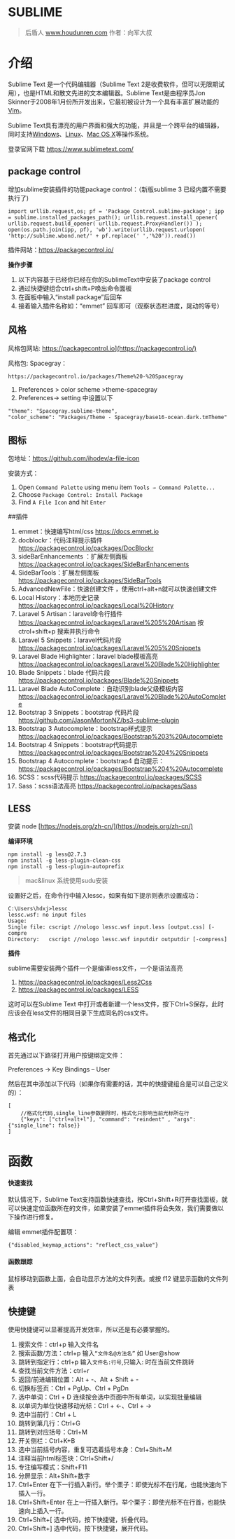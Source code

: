 # SUBLIME

> 后盾人 www.houdunren.com  作者：向军大叔

# 介绍

Sublime Text 是一个代码编辑器（Sublime Text 2是收费软件，但可以无限期试用），也是HTML和散文先进的文本编辑器。Sublime Text是由程序员Jon Skinner于2008年1月份所开发出来，它最初被设计为一个具有丰富扩展功能的[Vim](https://baike.baidu.com/item/Vim)。

Sublime Text具有漂亮的用户界面和强大的功能，并且是一个跨平台的编辑器，同时支持[Windows](https://baike.baidu.com/item/Windows)、[Linux](https://baike.baidu.com/item/Linux)、[Mac OS X](https://baike.baidu.com/item/Mac%20OS%20X)等操作系统。

登录官网下载 https://www.sublimetext.com/

## package control

增加sublime安装插件的功能package control：（新版sublime 3 已经内置不需要执行了)

```
import urllib.request,os; pf = 'Package Control.sublime-package'; ipp = sublime.installed_packages_path(); urllib.request.install_opener( urllib.request.build_opener( urllib.request.ProxyHandler()) ); open(os.path.join(ipp, pf), 'wb').write(urllib.request.urlopen( 'http://sublime.wbond.net/' + pf.replace(' ','%20')).read())
```

插件网站：https://packagecontrol.io/

**操作步骤**

1. 以下内容基于已经你已经在你的SublimeText中安装了package control
2. 通过快捷键组合ctrl+shift+P唤出命令面板
3. 在面板中输入“install package”后回车
4. 接着输入插件名称如：“emmet” 回车即可（观察状态栏进度，晃动的等号）

## 风格

风格包网站: https://packagecontrol.io](https://packagecontrol.io/)

风格包: Spacegray：

```
https://packagecontrol.io/packages/Theme%20-%20Spacegray
```

1. Preferences > color scheme >theme-spacegray
2. Preferences-> setting 中设置以下

```
"theme": "Spacegray.sublime-theme",
"color_scheme": "Packages/Theme - Spacegray/base16-ocean.dark.tmTheme"
```

## 图标

包地址：https://github.com/ihodev/a-file-icon

安装方式：

1. Open `Command Palette` using menu item `Tools → Command Palette...`
2. Choose `Package Control: Install Package`
3. Find `A File Icon` and hit `Enter`

##插件

1. emmet：快速编写html/css https://docs.emmet.io
2. docblockr：代码注释提示插件 https://packagecontrol.io/packages/DocBlockr
3. sideBarEnhancements ：扩展左侧面板 https://packagecontrol.io/packages/SideBarEnhancements
4. SideBarTools：扩展左侧面板 https://packagecontrol.io/packages/SideBarTools
5. AdvancedNewFile：快速创建文件 ，使用ctrl+alt+n就可以快速创建文件
6. Local History：本地历史记录 https://packagecontrol.io/packages/Local%20History
7. Laravel 5 Artisan：laravel命令行插件 https://packagecontrol.io/packages/Laravel%205%20Artisan 按 ctrol+shift+p 搜索并执行命令
8. Laravel 5 Snippets：laravel代码片段 https://packagecontrol.io/packages/Laravel%205%20Snippets
9. Laravel Blade Highlighter：laravel blade模板高亮 https://packagecontrol.io/packages/Laravel%20Blade%20Highlighter
10. Blade Snippets：blade 代码片段 https://packagecontrol.io/packages/Blade%20Snippets
11. Laravel Blade AutoComplete：自动识别blade父级模板内容 https://packagecontrol.io/packages/Laravel%20Blade%20AutoComplete
12. Bootstrap 3 Snippets：bootstrap 代码片段 https://github.com/JasonMortonNZ/bs3-sublime-plugin
13. Bootstrap 3 Autocomplete：bootstrap样式提示 https://packagecontrol.io/packages/Bootstrap%203%20Autocomplete
14. Bootstrap 4 Snippets：bootstrap代码提示 https://packagecontrol.io/packages/Bootstrap%204%20Snippets
15. Bootstrap 4 Autocomplete：bootstrap4 自动提示：https://packagecontrol.io/packages/Bootstrap%204%20Autocomplete
16. SCSS：scss代码提示 https://packagecontrol.io/packages/SCSS
17. Sass：scss语法高亮 https://packagecontrol.io/packages/Sass

## LESS

安装 node [https://nodejs.org/zh-cn/](https://nodejs.org/zh-cn/)

**编译环境**

```
npm install -g less@2.7.3
npm install -g less-plugin-clean-css
npm install -g less-plugin-autoprefix

```

> mac&linux 系统使用sudu安装

设置好之后，在命令行中输入lessc，如果有如下提示则表示设置成功：

```
C:\Users\hdxj>lessc
lessc.wsf: no input files
Usage:
Single file: cscript //nologo lessc.wsf input.less [output.css] [-compre
Directory:   cscript //nologo lessc.wsf inputdir outputdir [-compress]
```

**插件**

sublime需要安装两个插件一个是编译less文件，一个是语法高亮

1. https://packagecontrol.io/packages/Less2Css
2. https://packagecontrol.io/packages/LESS

这时可以在Sublime Text 中打开或者新建一个less文件，按下Ctrl+S保存，此时应该会在less文件的相同目录下生成同名的css文件。

## 格式化

首先通过以下路径打开用户按键绑定文件：

Preferences → Key Bindings – User

然后在其中添加以下代码（如果你有需要的话，其中的快捷键组合是可以自己定义的）：

```
[
	//格式化代码,single_line参数删除时，格式化只影响当前光标所在行
	{"keys": ["ctrl+alt+l"], "command": "reindent" , "args": {"single_line": false}}
]
```

# 函数

#### 快速查找

默认情况下，Sublime Text支持函数快速查找，按Ctrl+Shift+R打开查找面板，就可以快速定位函数所在的文件，如果安装了emmet插件将会失效，我们需要做以下操作进行修复。

编辑 emmet插件配置项：

```
{"disabled_keymap_actions": "reflect_css_value"}
```

#### 函数跟踪

鼠标移动到函数上面，会自动显示方法的文件列表。或按 f12 键显示函数的文件列表

## 快捷键

使用快捷键可以显著提高开发效率，所以还是有必要掌握的。

1. 搜索文件：ctrl+p 输入文件名
2. 搜索函数/方法：ctrl+p 输入`“文件名@方法名”`  如 User@show
3. 跳转到指定行：ctrl+p 输入`文件名:行号`,只输入: 时在当前文件跳转 
4. 查找当前文件方法：ctrl+r
5. 返回/前进编辑位置：Alt + -、Alt + Shift + - 
6. 切换标签页：Ctrl + PgUp、Ctrl + PgDn 
7. 选中单词：Ctrl + D 连续按会选中页面中所有单词，以实现批量编辑
8. 以单词为单位快速移动光标：Ctrl + ←、Ctrl + → 
9. 选中当前行：Ctrl + L 
10. 跳转到第几行：Ctrl+G
11. 跳转到对应括号：Ctrl+M
12. 开关侧栏：Ctrl+K+B
13. 选中当前括号内容，重复可选着括号本身：Ctrl+Shift+M
14. 注释当前html标签块：Ctrl+Shift+/
15. 专注编写模式：Shift+F11
16. 分屏显示：Alt+Shift+数字
17. Ctrl+Enter 在下一行插入新行。举个栗子：即使光标不在行尾，也能快速向下插入一行。
18. Ctrl+Shift+Enter 在上一行插入新行。举个栗子：即使光标不在行首，也能快速向上插入一行。
19. Ctrl+Shift+[ 选中代码，按下快捷键，折叠代码。
20. Ctrl+Shift+] 选中代码，按下快捷键，展开代码。

